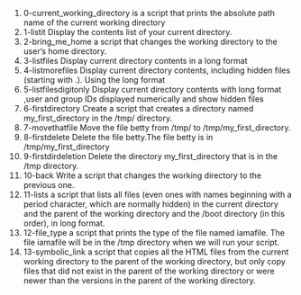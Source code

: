 1. 0-current_working_directory is a script that prints the absolute path name of the current working directory
2. 1-listit Display the contents list of your current directory.
3. 2-bring_me_home a script that changes the working directory to the user’s home directory.
4. 3-listfiles Display current directory contents in a long format
5. 4-listmorefiles Display current directory contents, including hidden files (starting with .). Using the long format
6. 5-listfilesdigitonly Display current directory contents with long format ,user and group IDs displayed numerically and show hidden files
7. 6-firstdirectory Create a script that creates a directory named my_first_directory in the /tmp/ directory.
8. 7-movethatfile Move the file betty from /tmp/ to /tmp/my_first_directory.
9. 8-firstdelete Delete the file betty.The file betty is in /tmp/my_first_directory
10. 9-firstdirdeletion Delete the directory my_first_directory that is in the /tmp directory.
11. 10-back Write a script that changes the working directory to the previous one.
12. 11-lists a script that lists all files (even ones with names beginning with a period character, which are normally hidden) in the current directory and the parent of the working directory and the /boot directory (in this order), in long format.
13. 12-file_type a script that prints the type of the file named iamafile. The file iamafile will be in the /tmp directory when we will run your script.
14. 13-symbolic_link a script that copies all the HTML files from the current working directory to the parent of the working directory, but only copy files that did not exist in the parent of the working directory or were newer than the versions in the parent of the working directory.
